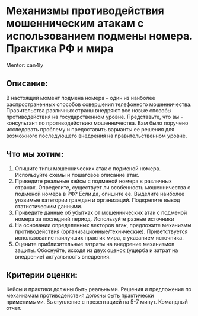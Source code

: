 # Механизмы противодействия мошенническим атакам с использованием подмены номера. Практика РФ и мира

Mentor: can4ly

## Описание:

В настоящий момент подмена номера – один из наиболее распространенных способов совершения телефонного мошенничества. Правительства различных страны внедряют все новые способы противодействия на государственном уровне. Представьте, что вы - консультант по противодействию мошенничества. Вам было поручено исследовать проблему и предоставить варианты ее решения для возможного последующего внедрения на правительственном уровне.

## Что мы хотим:

1. Опишите типы мошеннических атак с подменой номера. Используйте схемы и пошаговое описание атак.
2. Приведите реальные кейсы с подменой номера в различных странах. Определите, существует ли особенность мошенничества с подменой номера в РФ? Если да, опишите ее. Выделите наиболее уязвимые категории граждан и организаций. Подкрепите вывод статистическим данными.
4. Приведите данные об убытках от мошеннических атак с подменой номера за последний период. Используйте разные источники
5. На основании определенных векторов атак, предложите механизмы противодействия (организационные/технические). Приветствуется использование наилучших практик мира, с указанием источника. 
6. Оцените приблизительные затраты на внедрение механизмов защиты. Обоснуйте, исходя из двух оценок (ущерба и затрат на внедрение) актуальность внедрения.


## Критерии оценки:

Кейсы и практики должны быть реальными. Решения и предложения по механизмам противодействия должны быть практически применимыми. Выступление с презентацией на 5-7 минут. Командный отчет.
